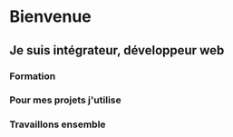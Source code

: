 # Bienvenue
## Je suis intégrateur, développeur web

### Formation

### Pour mes projets j'utilise


### Travaillons ensemble
